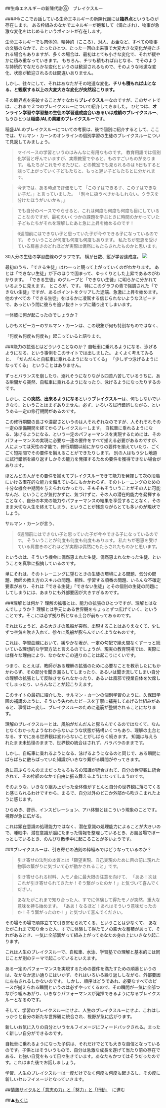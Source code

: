 ##生命エネルギーの新陳代謝⑥　ブレイクスルー

####今ここでお話している生命エネルギーの新陳代謝には**臨界点**というものが存在します。
ある枠組みのなかでエネルギーが飽和して（満たされ）、物事が急激な変化をはじめるというポイントが存在します。

生命エネルギーでも肉体的、精神的（こころ）、対人、お金など、すべての物事の文脈のなかで、たったひとつ、たった一回の出来事で大変大きな変化が持たされる場合もありますが、多くの場合は、最初はとても小さな変化で、それが緩やかに積み重なっていきます。
もちろん、チリも積もれば山となる、でそのような持続的でなだらかな変化というのは歓迎されるもので、そのような地道な変化、状態が歓迎されるのは間違いありません。

しかし、往々にして、それはあなたがその地道な変化、**チリも積もれば山となる、と観察する以上の大変大きな変化が突然起こります。**

その臨界点を突破することがすなわち**ブレイクスルー**なのですが、このサイトでは、これまで２つのブレイクスルーについて紹介してきました。
ひとつは、**オンライン学習や学習塾の生徒の学習達成度合いあるいは成績のブレイクスルー**、
もうひとつは**稲盛JALの業績のブレイクスルー**です。

稲盛JALのブレイクスルーについての考察は、後で個別に紹介するとして、ここでは、サルマン・カーンのオンラインの個別学習の生徒のブレイクスルーについて見返してみましょう。

>マイペースの学習というのはみんなに有用なものです。
教育用語では個別化学習と呼んでいますが、実際教室でやると、ものすごいものがあります。
私たちがこれをやるたびに、どの教室でも見られるのは 5日もすると競って上がっていく子どもたちと、もっと遅い子どもたちとに分かれます。

>今までは、ある時点で評価をして
「この子はできる子、この子はできない子だ。」と言っていました。
「別々に扱うべきかもしれない。クラスを分けたほうがいいかも。」

>でも自分のペースでやらせると、これは何度も何度も何度も目にしていることなのですが、最初のいくつかの課題を学ぶときに時間のかかっていた子どもたちがそれを理解したあと急に上昇を始めるのです！

>6週間前にはできない子と思っていた子が今やできる子になっているのです。
そういうことが何度も何度も何度もあります。
私たちが恩恵を受けている肩書きのどれほどが実際は偶然にもたらされたものかと思います。

30人分の生徒の学習曲線のグラフです。
横が日数、縦が学習達成度。
![](/img/learning-curve.png)


最初のうち、「できる生徒」はわーっと競って上がっていくのがわかります。
あとは「できない生徒」が下のほうで固まって、ゆっくりとした上昇であるのがわかります。
「できる生徒」のグループと「できない生徒」に明らかに分かれているように見えます。
ところが、です。
特にこのグラフの青で強調された「できない生徒」ですが、あるポイントをクリアした途端、急激に上昇を始めます。
他のすべての「できる生徒」をはるかに凌駕する信じられないようなスピードで、あっという間に彼らを追い抜きトップに踊り出てしまいます。

一体彼に何が起こったのでしょうか？

しかもスピーカーのサルマン・カーンは、この現象が何も特別なものではなく、

「何度も何度も何度も」起こっていると語ります。

###能力の拡張とはどういうことなのか？
自転車に乗れるようになる、泳げるようになる、という事例をこのサイトでは出しました。
よくよく考えてみると、
「だんだんと自転車に乗れるようになってくる」
「少しずつ泳げるようになってくる」
ということはありません。

ずっとバランスを崩したり、溺れそうになりながら四苦八苦しているうちに、ある瞬間から突然、自転車に乗れるようになったり、泳げるようになったりするのです。

しかし、この**突然、出来るようになる**という**ブレイクスルー**は、何もしないでいきなり、ということはまずありません。必ず、いろいろ試行錯誤しながら、というある一定の修行期間があるのです。

この修行期間の長さや濃密さというのは人それぞれなのですが、人それぞれその一定の準備期間を経てからブレイクスルーします。
自転車に乗れるようになる、泳げるようになる、という一定のパフォーマンスを実現するためには、そのパフォーマンスの実現に必要な一連の要件をすべて揃える必要があるのですが、人によっては天性の才能で、修行期間以前にかなりの要件を揃えていたり、ごくごく短期間でその要件を揃えることができたりします。
別の人はもう少し地道に試行錯誤を繰り返すしかその能力を発揮するための要件を獲得できない場合があります。

ほとんどの人がその要件を揃えてブレイクスルーできて能力を発揮して次の段階にいける潜在的な能力を備えているにもかかわらず、そのトレーニングのための十分な機会や期間を与えられなかったり、そもそもそういうことがその人に可能なんだ、ということが気付かずに、気づけずに、その人の潜在的能力を発揮することなく、自分の本来の能力やパフォーマンスの結果を享受することなく、そのまま大切な人生を終えてしまう、ということが残念ながらとても多いのが現状でしょう。

サルマン・カーンが言う、
>6週間前にはできない子と思っていた子が今やできる子になっているのです。
そういうことが何度も何度も何度もあります。
私たちが恩恵を受けている肩書きのどれほどが実際は偶然にもたらされたものかと思います。

というのは、そういう機会に偶然恵まれた生徒、偶然恵まれなかった生徒、ということを真摯に指摘しているのです。

単にそれは、そのトレーニングに望むときの生徒の環境による問題、気分の問題、教師の教え方のスキルの問題、相性、学習する順番の問題、いろんな不確定要素があり、それは「できる生徒」「できない生徒」とその個別の生徒の問題にしてしまうには、あまりにも外部要因が大きすぎるのです。

###理解とは何か？
理解の拡張とは、能力の拡張のひとつですが、理解とはなんでしょうか？
理解とは手元にある世界観をちょっとずつ広げていく、ということです。そこには必ず拠り所となる土台が前もってあるのです。

それはちょうど、ある大きさの風船が突然、出現することはありえなくて、少しずつ空気を吹き入れて、徐々に風船が膨らんでいくようなものです。

これは、学習曲線において、緩やかな坂が、一定の勾配で絶え間なくずーっと続いている理想的な学習方法と言えるのでしょうが、現実の教育現場では、実際には様々な理由により、なかなかこの通りのことは起こりにくいです。

つまり、たとえば、教師がある理解の拡張のために必要なことを教示したにもかかわらず、その部分を聞き漏らしてしまったり、あるいは聞き流してしまい自分の理解の拡張として反映させられなかったり、あるいは風邪で授業自体を欠席してしまったり、いろんなことが起こりえます。

このサイトの最初に紹介した、サルマン・カーンの個別学習のように、久保田学園の補講のように、そういう失われたピースを丁寧に補完してあげる仕組みがあると、事情は一変し、ブレイクスルーのために道筋が整備されることになります。

理解のブレイクスルーとは、風船がだんだんと膨らんでくるのではなくて、なんとなくわかったようなわからないような状態が結構いくつもあり、理解の土台となる、すでにある世界観は変わらないことがしばらく続きます。
知識は与えられたまま未処理のままで、世界観の統合はされず、バラバラのままです。

しかし、自転車に乗れるようになる、泳げるようになるのと同じで、ある瞬間にばらばらに散らばっていた知識がいきなり繋がる瞬間がやってきます。

急に宙ぶらりんのままだったもろもろの知識が統合されて、自分の世界観に統合されて、その枠組のなかで自由に振る舞えるようになってしまうのです。

そのような、いきなり組み上がった全体像がすとんと自分の世界観に落ちてくると感じられるわけですから、まるで、自分以外のどこか外部から吹きこまれたように感じます。

ひらめき、啓示、インスピレーション、アハ体験とはこういう現象のことです。視野が急に広がる。

これは顕在意識の処理能力ではなく、潜在意識の処理能力によることが大きいので、睡眠中、潜在意識が脳にたまった情報を整理しているとき、お風呂場でぼーっとしているとき、のんびり散歩中に起こることが多いようです。


###ブレイクスルーは、引き寄せの法則の枠組みではどうなっているのか？
>引き寄せの法則の本質とは「願望実現、自己実現のために目の前に現れた物事の繋がりに気づいて心が動かされること」です。

>引き寄せられる材料、人モノ金に最大限の注意を向けて、
「ああ！次はこれが引き寄せられてきたか！そう繋がったのか！」と気づいて喜んでください。

>あなたがこれまで知り合った人、すでに体験して得たモノが突然、重大な意味を持ち始めます。
「ああ！なるほど！あれはそういう意味だったのか！そう繋がったのか！」と気づいて喜んでください。

その場その場で順序立てて引き寄せられてくる、ということは少なくて、
あなたがこれまで知り合った人、すでに体験して得たモノの膨大な蓄積があって、それがあるとき、一気に全部繋がって組み上がってあなたの身の上にいきなり起こります。

これは人生のブレイクスルーで、自転車、水泳、学習塾での理解と基本的には同じことが別のテーマで起こっているといえます。

ある一定のパフォーマンスを実現するための要件を満たすための順番というのは、なかなか思い通りにはいかず、それはいろいろ繰り返ししながら、外部要因に左右されるしかないのです。
しかし、順序はどうであれ、必要なすべてのピースが揃えられる瞬間というのは必ずやってくるので、その瞬間が一気に全部つながり組みあがり、いきなりパフォーマンスが発揮できるようになるブレイクスルーとなるのです。

そして、学習のブレイクスルーにせよ、人生のブレイクスルーにせよ、これはしっかりと自分の新たな世界観に統合され、視野が急に広がります。

新しいお気に入りの自分というセルフイメージにフィードバックされる。まったく新しい自分ができるのです。

自転車に乗れるようになった子供は、それだけでとても大きな自信となっているのです。子供とはそういうもので、自分は急激な成長を遂げて当たり前の存在である、と強い自覚をもって日々生きています。あなたもかつてはそうだったのです。これはまた後でお話しましょう。

学習、人生のブレイクスルーは一度だけでなく何度も何度も起きるし、その度に新しいセルフイメージとなっていきます。

##[情熱サイクルと「意志の力」と「努力」と「行動」](/contents/entry17/entry.html)　に進む

##▲[もくじ](/contents/a_index/entry.html)